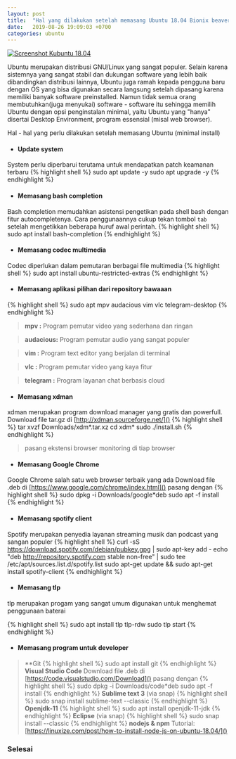 ```yaml
---
layout: post
title:  "Hal yang dilakukan setelah memasang Ubuntu 18.04 Bionix beaver"
date:   2019-08-26 19:09:03 +0700
categories: ubuntu
---
```

[![Screenshot Kubuntu 18.04](../../assets/ssafterinstall.png)](../../assets/ssafterinstall.png)


Ubuntu merupakan distribusi GNU/Linux yang sangat populer. Selain karena sistemnya yang sangat stabil dan dukungan software yang lebih baik dibandingkan distribusi lainnya, Ubuntu juga ramah kepada pengguna baru dengan OS yang bisa digunakan secara langsung setelah dipasang karena memiliki banyak software preinstalled. Namun tidak semua orang membutuhkan(juga menyukai) software - software itu sehingga memilih Ubuntu dengan opsi penginstalan minimal, yaitu Ubuntu yang "hanya" disertai Desktop Environment, program essensial (misal web browser).

Hal - hal yang perlu dilakukan setelah memasang Ubuntu (minimal install)
* #### Update system
System perlu diperbarui terutama untuk mendapatkan patch keamanan terbaru
{% highlight shell %}
sudo apt update -y
sudo apt upgrade -y
{% endhighlight %}
* #### Memasang bash completion
Bash completion memudahkan asistensi pengetikan pada shell bash dengan fitur autocompletenya. Cara penggunaannya cukup tekan tombol `tab` setelah mengetikkan beberapa huruf awal perintah.
{% highlight shell %}
sudo apt install bash-completion
{% endhighlight %}
* #### Memasang codec multimedia
Codec diperlukan dalam pemutaran berbagai file multimedia
{% highlight shell %}
sudo apt install ubuntu-restricted-extras
{% endhighlight %}
* #### Memasang aplikasi pilihan dari repository bawaaan
{% highlight shell %}
sudo apt mpv audacious vim vlc telegram-desktop
{% endhighlight %}
>**mpv :** Program pemutar video yang sederhana dan ringan

>**audacious:** Program pemutar audio yang sangat populer

>**vim :** Program text editor yang berjalan di terminal

>**vlc :** Program pemutar video yang kaya fitur

>**telegram :** Program layanan chat berbasis cloud

* #### Memasang xdman
xdman merupakan program download manager yang gratis dan powerfull.
Download file tar.gz di [http://xdman.sourceforge.net/]()
{% highlight shell %}
tar xvzf Downloads/xdm*.tar.xz
cd xdm*
sudo ./install.sh
{% endhighlight %}
>pasang ekstensi browser monitoring di tiap browser

* #### Memasang Google Chrome
Google Chrome salah satu web browser terbaik yang ada
Download file .deb di [https://www.google.com/chrome/index.html]()
pasang dengan
{% highlight shell %}
sudo dpkg -i Downloads/google*deb
sudo apt -f install
{% endhighlight %}

* #### Memasang spotify client
Spotify merupakan penyedia layanan streaming musik dan podcast yang sangan populer
{% highlight shell %}
curl -sS https://download.spotify.com/debian/pubkey.gpg | sudo apt-key add -
echo "deb http://repository.spotify.com stable non-free" | sudo tee /etc/apt/sources.list.d/spotify.list
sudo apt-get update && sudo apt-get install spotify-client
{% endhighlight %}

* #### Memasang tlp
tlp merupakan progam yang sangat umum digunakan untuk menghemat penggunaan baterai

{% highlight shell %}
sudo apt install tlp tlp-rdw
sudo tlp start
{% endhighlight %}

* #### Memasang program untuk developer
>**Git
{% highlight shell %}
sudo apt install git
{% endhighlight %}
>**Visual Studio Code**
Download file .deb di [https://code.visualstudio.com/Download]()
pasang dengan 
{% highlight shell %}
sudo dpkg -i Downloads/code*deb
sudo apt -f install
{% endhighlight %}
>**Sublime text 3** (via snap)
{% highlight shell %}
sudo snap install sublime-text --classic
{% endhighlight %}
>**Openjdk-11**
{% highlight shell %}
sudo apt install openjdk-11-jdk
{% endhighlight %}
>**Eclipse** (via snap)
{% highlight shell %}
sudo snap install --classic
{% endhighlight %}
>**nodejs & npm**
Tutorial: [https://linuxize.com/post/how-to-install-node-js-on-ubuntu-18.04/]()

### Selesai
